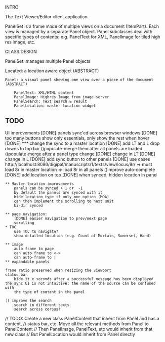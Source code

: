 INTRO

The Text Viewer/Editor client application

PanelSet is a frame made of multiple views on a document (ItemPart). 
Each view is managed by a separate Panel object.
Panel subclasses deal with specific types of contents:
e.g. PanelText for XML, PanelImage for tiled high res image, etc.

CLASS DESIGN

PanelSet: manages multiple Panel objects

Located:  a location aware object (ABSTRACT)
    
    Panel: a visual panel showing one view over a piece of the document (ABSTRACT)
    
        PanelText: XML/HTML content
        PanelImage: Highres Image from image server 
        PanelSearch: Text search & result 
        PanelLocation: master location widget

TODO
----

UI improvements
    [DONE] panels sync'ed across browser windows
    [DONE] too many buttons
        show only essentials, only show the rest when hover
    [DONE] *** change the sync to a master location
        [DONE] add LT and L drop downs to top bar
        ()populate-merge them after all panels are loaded
        ()populate-merge after a panel type change
        [DONE] change in LT
        [DONE] change in L
        [DONE] add sync button to other panels
        [DONE] use cases
            http://localhost:8080/digipal/manuscripts/1/texts/view/locus/8r/
                => must load 8r in master location
                => load 8r in all panels
        ()improve auto-complete
        [DONE] add location on top
        [DONE] when synced, hidden location in panel
    
    ** Master location improvements
        panels can be synced + 1 or  -1
        by default the panels are synced with it
        hide location type if only one option (MOA)
        can then implement the scrolling to next unit
        bi-dir synced

    ** page navigation:
        [DONE] easier navigation to prev/next page
        scrolling
    * TOC
        use TOC to navigate?
        show detailed location (e.g. Count of Mortain, Somerset, Hand)
        
    ** image
        auto frame to page
        can auto frame to <->
        can auto-frame to |
    ** expandable panels
    
    frame ratio preserved when resizing the viewport
    status bar
        hide it x seconds after a successful message has been displayed
    the sync UI is not intuitive: the name of the source can be confused with
        the type of content in the panel
    
    () improve the search
        search in different texts
        search across corpus?

        
// TODO: Create a new class PanelContent that inherit from Panel and has a content,
// status bar, etc. Move all the relevant methods from Panel to PanelContent
// Then PanelImage, PanelText, etc would inherit from that new class
// But PanelLocation would inherit from Panel directly
        